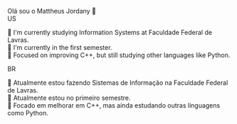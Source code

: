 Olá sou o Mattheus Jordany 👋 <br>
US

🔭 I'm currently studying Information Systems at Faculdade Federal de Lavras. <br>
🌱 I'm currently in the first semester. <br>
👯 Focused on improving C++, but still studying other languages like Python. <br>

BR

🔭 Atualmente estou fazendo Sistemas de Informação na Faculdade Federal de Lavras. <br>
🌱 Atualmente estou no primeiro semestre. <br>
👯 Focado em melhorar em C++, mas ainda estudando outras linguagens como Python.
